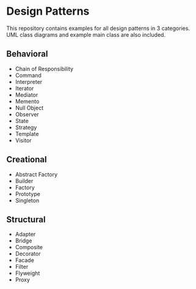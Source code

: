 # Design Patterns

This repository contains examples for all design patterns in 3 categories. UML class diagrams and example main class are also included.

## Behavioral

* Chain of Responsibility
* Command
* Interpreter
* Iterator
* Mediator
* Memento
* Null Object
* Observer
* State
* Strategy
* Template
* Visitor

## Creational

* Abstract Factory
* Builder
* Factory
* Prototype
* Singleton

## Structural

* Adapter
* Bridge
* Composite
* Decorator
* Facade
* Filter
* Flyweight
* Proxy